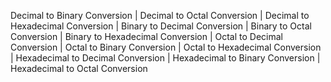 Decimal to Binary Conversion  |
Decimal to Octal Conversion  |
Decimal to Hexadecimal Conversion  |
Binary to Decimal Conversion  |
Binary to Octal Conversion  |
Binary to Hexadecimal Conversion  |
Octal to Decimal Conversion  |
Octal to Binary Conversion  |
Octal to Hexadecimal Conversion  |
Hexadecimal to Decimal Conversion  |
Hexadecimal to Binary Conversion  |
Hexadecimal to Octal Conversion
